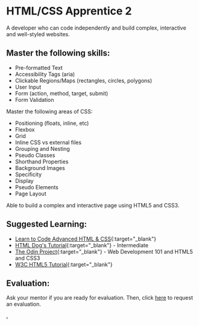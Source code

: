 # HTML/CSS Apprentice 2

A developer who can code independently and build complex, interactive and well-styled websites.

## Master the following skills:

* Pre-formatted Text
* Accessibility Tags (aria)
* Clickable Regions/Maps (rectangles, circles, polygons)
* User Input
* Form (action, method, target, submit)
* Form Validation

Master the following areas of CSS:

* Positioning (floats, inline, etc)
* Flexbox
* Grid
* Inline CSS vs external files
* Grouping and Nesting
* Pseudo Classes
* Shorthand Properties
* Background Images
* Specificity
* Display
* Pseudo Elements
* Page Layout

Able to build a complex and interactive page using HTML5 and CSS3.

## Suggested Learning: 
* [Learn to Code Advanced HTML & CSS](https://learn.shayhowe.com/advanced-html-css/){:target="_blank"}
* [HTML Dog's Tutorial](https://www.htmldog.com/guides/css/intermediate/){:target="_blank"} - Intermediate
* [The Odin Project](https://www.theodinproject.com/){:target="_blank"} - Web Development 101 and HTML5 and CSS3
* [W3C HTML5 Tutorial](http://www.w3schools.com/html/){:target="_blank"}

## Evaluation:

Ask your mentor if you are ready for evaluation. Then, click [here](https://calendly.com/codex-academy/level-2-mastery-evaluation?a1=HTML%2FCSS%20%20Developer%202&a2=7S3UMjXhQNqw7g484oBh-g) to request an evaluation.

[.](level-2)